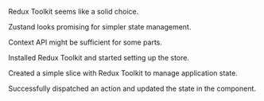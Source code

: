 Redux Toolkit seems like a solid choice.

Zustand looks promising for simpler state management.

Context API might be sufficient for some parts.

Installed Redux Toolkit and started setting up the store.

Created a simple slice with Redux Toolkit to manage application state.

Successfully dispatched an action and updated the state in the component.